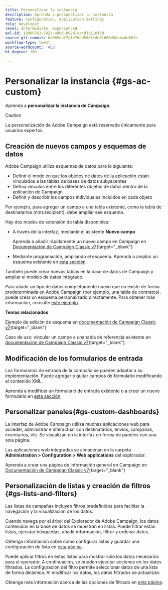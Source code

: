 ```yaml
---
title: Personalizar la instancia
description: Aprenda a personalizar la instancia
feature: Configuration, Application Settings
role: Developer
level: Intermediate, Experienced
exl-id: 18000763-5923-48bd-b62d-cccd3c11016d
source-git-commit: be085eaf7e1e7ded5986fdb6100045daba4d88fe
workflow-type: tm+mt
source-wordcount: '452'
ht-degree: 10%

---
```


# Personalizar la instancia {#gs-ac-custom}

Aprenda a **personalizar la instancia de Campaign**.

>[!CAUTION]
>
>La personalización de Adobe Campaign está reservada únicamente para usuarios expertos.

## Creación de nuevos campos y esquemas de datos

Adobe Campaign utiliza esquemas de datos para lo siguiente:

* Definir el modo en que los objetos de datos de la aplicación están vinculados a las tablas de bases de datos subyacentes
* Defina vínculos entre los diferentes objetos de datos dentro de la aplicación de Campaign
* Definir y describir los campos individuales incluidos en cada objeto

Por ejemplo, para agregar un campo a una tabla existente, como la tabla de destinatarios (nms:recipient), debe ampliar ese esquema.

Hay dos modos de extensión de tabla disponibles:

* A través de la interfaz, mediante el asistente **Nuevo campo**

  Aprenda a añadir rápidamente un nuevo campo en Campaign en [Documentación de Campaign Classic v7](https://experienceleague.adobe.com/docs/campaign-classic/using/configuring-campaign-classic/editing-schemas/new-field-wizard.html?lang=es#configuring-campaign-classic){target="_blank"}

* Mediante programación, ampliando el esquema. Aprenda a ampliar un esquema existente en [esta sección](../dev/extend-schema.md).

También puede crear nuevas tablas en la base de datos de Campaign y ampliar el modelo de datos integrado.

Para añadir un tipo de datos completamente nuevo que no existe de forma predeterminada en Adobe Campaign (por ejemplo, una tabla de contratos), puede crear un esquema personalizado directamente. Para obtener más información, consulte [este ejemplo](../dev/create-schema.md#example--creating-a-contract-table).

**Temas relacionados**

Ejemplo de edición de esquema en [documentación de Campaign Classic v7](https://experienceleague.adobe.com/docs/campaign-classic/using/configuring-campaign-classic/editing-schemas/examples-of-schemas-edition.html?lang=es#configuring-campaign-classic){target="_blank"}

Caso de uso: vincular un campo a una tabla de referencia existente en [documentación de Campaign Classic v7](https://experienceleague.adobe.com/docs/campaign-classic/using/configuring-campaign-classic/editing-schemas/examples-of-schemas-edition.html?lang=es#uc-link){target="_blank"}


## Modificación de los formularios de entrada

Los formularios de entrada de la campaña se pueden adaptar a su implementación. Puede agregar o quitar campos de formulario modificando el contenido XML.

Aprenda a modificar un formulario de entrada existente o a crear un nuevo formulario en [esta sección](../dev/forms.md).

## Personalizar paneles{#gs-custom-dashboards}

La interfaz de Adobe Campaign utiliza muchas aplicaciones web para acceder, administrar e interactuar con destinatarios, envíos, campañas, inventarios, etc. Se visualizan en la interfaz en forma de paneles con una sola página.

Las aplicaciones web integradas se almacenan en la carpeta **Administration > Configuration > Web applications** del explorador.

Aprenda a crear una página de información general en Campaign en [Documentación de Campaign Classic v7](https://experienceleague.adobe.com/docs/campaign-classic/using/designing-content/web-applications/use-cases--creating-overviews.html?lang=es#creating-a-single-page-web-application){target="_blank"}


## Personalización de listas y creación de filtros {#gs-lists-and-filters}

Las listas de campañas incluyen filtros predefinidos para facilitar la navegación y la visualización de los datos.

Cuando navega por el árbol del Explorador de Adobe Campaign, los datos contenidos en la base de datos se muestran en listas. Puede filtrar estas listas, ejecutar búsquedas, añadir información, filtrar y ordenar datos.

Obtenga información sobre cómo configurar listas y guardar una configuración de lista en [esta página](../start/campaign-ui.md).

Puede aplicar filtros en estas listas para mostrar solo los datos necesarios para el operador. A continuación, se pueden ejecutar acciones en los datos filtrados. La configuración del filtro permite seleccionar datos de una lista de forma dinámica. Al modificar los datos, los datos filtrados se actualizan.

Obtenga más información acerca de las opciones de filtrado en [esta página](../audiences/create-filters.md).
